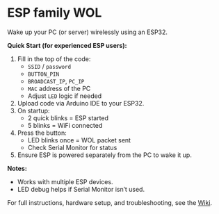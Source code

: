 # ESP family WOL

Wake up your PC (or server) wirelessly using an ESP32.  

**Quick Start (for experienced ESP users):**  
1. Fill in the top of the code:
   - `SSID` / `password`
   - `BUTTON_PIN`
   - `BROADCAST_IP`, `PC_IP`
   - `MAC` address of the PC
   - Adjust `LED` logic if needed
2. Upload code via Arduino IDE to your ESP32.  
3. On startup:
   - 2 quick blinks = ESP started
   - 5 blinks = WiFi connected  
4. Press the button:
   - LED blinks once = WOL packet sent
   - Check Serial Monitor for status
5. Ensure ESP is powered separately from the PC to wake it up.

**Notes:**  
- Works with multiple ESP devices.  
- LED debug helps if Serial Monitor isn’t used.  

For full instructions, hardware setup, and troubleshooting, see the [Wiki](https://github.com/Adam-Cervenec/ESP32-Wake-on-Lan/wiki).
